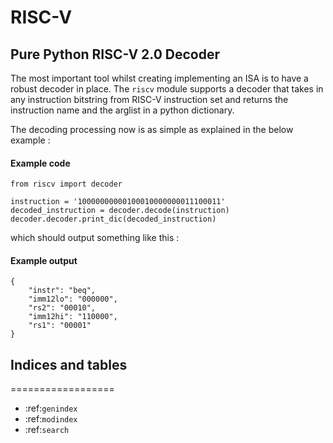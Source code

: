 # RISC-V 

## Pure Python RISC-V 2.0 Decoder

The most important tool whilst creating implementing an ISA is to have a robust decoder in place. The `riscv` module supports a decoder that takes in any instruction bitstring from RISC-V instruction set and returns the instruction name and the arglist in a python dictionary. 

The decoding processing now is as simple as explained in the below example : 

#### Example code
```
from riscv import decoder

instruction = '10000000000100010000000011100011'
decoded_instruction = decoder.decode(instruction)
decoder.decoder.print_dic(decoded_instruction)
```
which should output something like this : 

#### Example output
```
{
    "instr": "beq",
    "imm12lo": "000000",
    "rs2": "00010",
    "imm12hi": "110000",
    "rs1": "00001"
}
```


## Indices and tables
==================

* :ref:`genindex`
* :ref:`modindex`
* :ref:`search`

